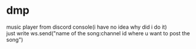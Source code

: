 # dmp
music player from discord console(i have no idea why did i do it)<br/>
just write ws.send("name of the song:channel id where u want to post the song")
